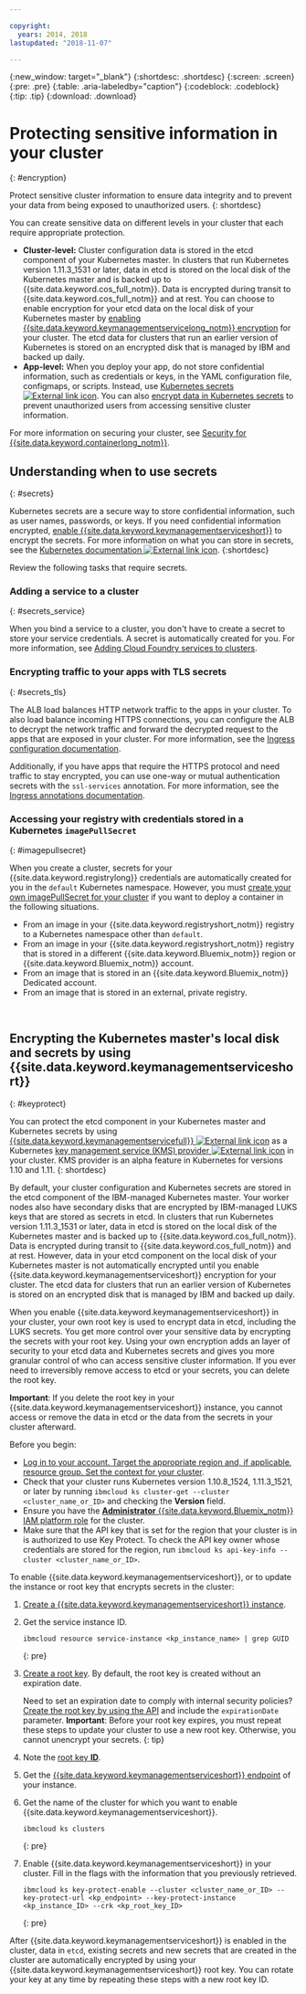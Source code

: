 ```yaml
---

copyright:
  years: 2014, 2018
lastupdated: "2018-11-07"

---
```


{:new_window: target="_blank"}
{:shortdesc: .shortdesc}
{:screen: .screen}
{:pre: .pre}
{:table: .aria-labeledby="caption"}
{:codeblock: .codeblock}
{:tip: .tip}
{:download: .download}


# Protecting sensitive information in your cluster
{: #encryption}

Protect sensitive cluster information to ensure data integrity and to prevent your data from being exposed to unauthorized users.
{: shortdesc}

You can create sensitive data on different levels in your cluster that each require appropriate protection.
- **Cluster-level:** Cluster configuration data is stored in the etcd component of your Kubernetes master. In clusters that run Kubernetes version 1.11.3_1531 or later, data in etcd is stored on the local disk of the Kubernetes master and is backed up to {{site.data.keyword.cos_full_notm}}. Data is encrypted during transit to {{site.data.keyword.cos_full_notm}} and at rest. You can choose to enable encryption for your etcd data on the local disk of your Kubernetes master by [enabling {{site.data.keyword.keymanagementservicelong_notm}} encryption](cs_encrypt.html#encryption) for your cluster. The etcd data for clusters that run an earlier version of Kubernetes is stored on an encrypted disk that is managed by IBM and backed up daily.
- **App-level:** When you deploy your app, do not store confidential information, such as credentials or keys, in the YAML configuration file, configmaps, or scripts. Instead, use [Kubernetes secrets ![External link icon](../icons/launch-glyph.svg "External link icon")](https://kubernetes.io/docs/concepts/configuration/secret/). You can also [encrypt data in Kubernetes secrets](#keyprotect) to prevent unauthorized users from accessing sensitive cluster information.

For more information on securing your cluster, see [Security for {{site.data.keyword.containerlong_notm}}](cs_secure.html#security).



## Understanding when to use secrets
{: #secrets}

Kubernetes secrets are a secure way to store confidential information, such as user names, passwords, or keys. If you need confidential information encrypted, [enable {{site.data.keyword.keymanagementserviceshort}}](#keyprotect) to encrypt the secrets. For more information on what you can store in secrets, see the [Kubernetes documentation ![External link icon](../icons/launch-glyph.svg "External link icon")](https://kubernetes.io/docs/concepts/configuration/secret/).
{:shortdesc}

Review the following tasks that require secrets.

### Adding a service to a cluster
{: #secrets_service}

When you bind a service to a cluster, you don't have to create a secret to store your service credentials. A secret is automatically created for you. For more information, see [Adding Cloud Foundry services to clusters](cs_integrations.html#adding_cluster).

### Encrypting traffic to your apps with TLS secrets
{: #secrets_tls}

The ALB load balances HTTP network traffic to the apps in your cluster. To also load balance incoming HTTPS connections, you can configure the ALB to decrypt the network traffic and forward the decrypted request to the apps that are exposed in your cluster. For more information, see the [Ingress configuration documentation](cs_ingress.html#public_inside_3).

Additionally, if you have apps that require the HTTPS protocol and need traffic to stay encrypted, you can use one-way or mutual authentication secrets with the `ssl-services` annotation. For more information, see the [Ingress annotations documentation](cs_annotations.html#ssl-services).

### Accessing your registry with credentials stored in a Kubernetes `imagePullSecret`
{: #imagepullsecret}

When you create a cluster, secrets for your {{site.data.keyword.registrylong}} credentials are automatically created for you in the `default` Kubernetes namespace. However, you must [create your own imagePullSecret for your cluster](cs_images.html#other) if you want to deploy a container in the following situations.
* From an image in your {{site.data.keyword.registryshort_notm}} registry to a Kubernetes namespace other than `default`.
* From an image in your {{site.data.keyword.registryshort_notm}} registry that is stored in a different {{site.data.keyword.Bluemix_notm}} region or {{site.data.keyword.Bluemix_notm}} account.
* From an image that is stored in an {{site.data.keyword.Bluemix_notm}} Dedicated account.
* From an image that is stored in an external, private registry.

<br />


## Encrypting the Kubernetes master's local disk and secrets by using {{site.data.keyword.keymanagementserviceshort}}
{: #keyprotect}

You can protect the etcd component in your Kubernetes master and Kubernetes secrets by using [{{site.data.keyword.keymanagementservicefull}} ![External link icon](../icons/launch-glyph.svg "External link icon")](/docs/services/key-protect/index.html#getting-started-with-key-protect) as a Kubernetes [key management service (KMS) provider ![External link icon](../icons/launch-glyph.svg "External link icon")](https://kubernetes.io/docs/tasks/administer-cluster/kms-provider/) in your cluster. KMS provider is an alpha feature in Kubernetes for versions 1.10 and 1.11.
{: shortdesc}

By default, your cluster configuration and Kubernetes secrets are stored in the etcd component of the IBM-managed Kubernetes master. Your worker nodes also have secondary disks that are encrypted by IBM-managed LUKS keys that are stored as secrets in etcd. In clusters that run Kubernetes version 1.11.3_1531 or later, data in etcd is stored on the local disk of the Kubernetes master and is backed up to {{site.data.keyword.cos_full_notm}}. Data is encrypted during transit to {{site.data.keyword.cos_full_notm}} and at rest. However, data in your etcd component on the local disk of your Kubernetes master is not automatically encrypted until you enable {{site.data.keyword.keymanagementserviceshort}} encryption for your cluster. The etcd data for clusters that run an earlier version of Kubernetes is stored on an encrypted disk that is managed by IBM and backed up daily.

When you enable {{site.data.keyword.keymanagementserviceshort}} in your cluster, your own root key is used to encrypt data in etcd, including the LUKS secrets. You get more control over your sensitive data by encrypting the secrets with your root key. Using your own encryption adds an layer of security to your etcd data and Kubernetes secrets and gives you more granular control of who can access sensitive cluster information. If you ever need to irreversibly remove access to etcd or your secrets, you can delete the root key.

**Important**: If you delete the root key in your {{site.data.keyword.keymanagementserviceshort}} instance, you cannot access or remove the data in etcd or the data from the secrets in your cluster afterward.

Before you begin:
* [Log in to your account. Target the appropriate region and, if applicable, resource group. Set the context for your cluster](cs_cli_install.html#cs_cli_configure).
* Check that your cluster runs Kubernetes version 1.10.8_1524, 1.11.3_1521, or later by running `ibmcloud ks cluster-get --cluster <cluster_name_or_ID>` and checking the **Version** field.
* Ensure you have the [**Administrator** {{site.data.keyword.Bluemix_notm}} IAM platform role](cs_users.html#platform) for the cluster.
* Make sure that the API key that is set for the region that your cluster is in is authorized to use Key Protect. To check the API key owner whose credentials are stored for the region, run `ibmcloud ks api-key-info --cluster <cluster_name_or_ID>`.

To enable {{site.data.keyword.keymanagementserviceshort}}, or to update the instance or root key that encrypts secrets in the cluster:

1.  [Create a {{site.data.keyword.keymanagementserviceshort}} instance](/docs/services/key-protect/provision.html#provision).

2.  Get the service instance ID.

    ```
    ibmcloud resource service-instance <kp_instance_name> | grep GUID
    ```
    {: pre}

3.  [Create a root key](/docs/services/key-protect/create-root-keys.html#create-root-keys). By default, the root key is created without an expiration date.

    Need to set an expiration date to comply with internal security policies? [Create the root key by using the API](/docs/services/key-protect/create-root-keys.html#api) and include the `expirationDate` parameter. **Important**: Before your root key expires, you must repeat these steps to update your cluster to use a new root key. Otherwise, you cannot unencrypt your secrets.
    {: tip}

4.  Note the [root key **ID**](/docs/services/key-protect/view-keys.html#gui).

5.  Get the [{{site.data.keyword.keymanagementserviceshort}} endpoint](/docs/services/key-protect/regions.html#endpoints) of your instance.

6.  Get the name of the cluster for which you want to enable {{site.data.keyword.keymanagementserviceshort}}.

    ```
    ibmcloud ks clusters
    ```
    {: pre}

7.  Enable {{site.data.keyword.keymanagementserviceshort}} in your cluster. Fill in the flags with the information that you previously retrieved.

    ```
    ibmcloud ks key-protect-enable --cluster <cluster_name_or_ID> --key-protect-url <kp_endpoint> --key-protect-instance <kp_instance_ID> --crk <kp_root_key_ID>
    ```
    {: pre}

After {{site.data.keyword.keymanagementserviceshort}} is enabled in the cluster, data in `etcd`, existing secrets and new secrets that are created in the cluster are automatically encrypted by using your {{site.data.keyword.keymanagementserviceshort}} root key. You can rotate your key at any time by repeating these steps with a new root key ID.
